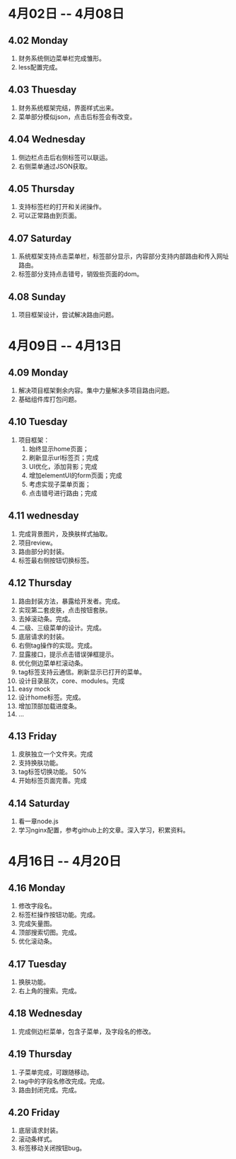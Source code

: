 # 4月02日 -- 4月08日

## 4.02 Monday
1. 财务系统侧边菜单栏完成雏形。
2. less配置完成。

## 4.03 Thuesday
1. 财务系统框架完结，界面样式出来。
2. 菜单部分模似json，点击后标签会有改变。

## 4.04 Wednesday
1. 侧边栏点击后右侧标签可以联运。
2. 右侧菜单通过JSON获取。

## 4.05 Thursday
1. 支持标签栏的打开和关闭操作。
2. 可以正常路由到页面。

## 4.07 Saturday
1. 系统框架支持点击菜单栏，标签部分显示，内容部分支持内部路由和传入网址路由。
2. 标签部分支持点击错号，销毁些页面的dom。

## 4.08 Sunday
1. 项目框架设计，尝试解决路由问题。

# 4月09日 -- 4月13日

## 4.09 Monday
1. 解决项目框架剩余内容。集中力量解决多项目路由问题。
2. 基础组件库打包问题。

## 4.10 Tuesday
1. 项目框架：  
	1) 始终显示home页面；  
	2) 刷新显示url标签页；完成  
	3) UI优化，添加背影；完成  
	4) 增加elementUI的form页面；完成  
	5) 考虑实现子菜单页面；  
	6) 点击错号进行路由；完成  

## 4.11 wednesday
1. 完成背景图片，及换肤样式抽取。
2. 项目review。
3. 路由部分的封装。
4. 标签最右侧按钮切换标签。

## 4.12 Thursday
1. 路由封装方法，暴露给开发者。完成。
2. 实现第二套皮肤，点击按钮套肤。
3. 去掉滚动条。完成。
4. 二级、三级菜单的设计。完成。
5. 底层请求的封装。
6. 右侧tag操作的实现。完成。
7. 显露接口，提示点击错误弹框提示。
8. 优化侧边菜单栏滚动条。
9. tag标签支持云通信。刷新显示已打开的菜单。
10. 设计目录层次，core、modules。完成
11. easy mock
12. 设计home标签。完成。
13. 增加顶部加载进度条。
13. ...

## 4.13 Friday
1. 皮肤独立一个文件夹。完成
2. 支持换肤功能。
3. tag标签切换功能。 50%
4. 开始标签页面完善。完成

## 4.14 Saturday
1. 看一章node.js
2. 学习nginx配置，参考github上的文章。深入学习，积累资料。


# 4月16日 -- 4月20日

## 4.16 Monday
1. 修改字段名。
2. 标签栏操作按钮功能。完成。
3. 完成矢量图。
4. 顶部搜索切图。完成。
5. 优化滚动条。

## 4.17 Tuesday
1. 换肤功能。
2. 右上角的搜索。完成。

## 4.18 Wednesday
1. 完成侧边栏菜单，包含子菜单，及字段名的修改。

## 4.19 Thursday
1. 子菜单完成，可跟随移动。
2. tag中的字段名修改完成。完成。
3. 路由封闭完成。完成。

## 4.20 Friday
1. 底层请求封装。
2. 滚动条样式。
3. 标签移动关闭按钮bug。